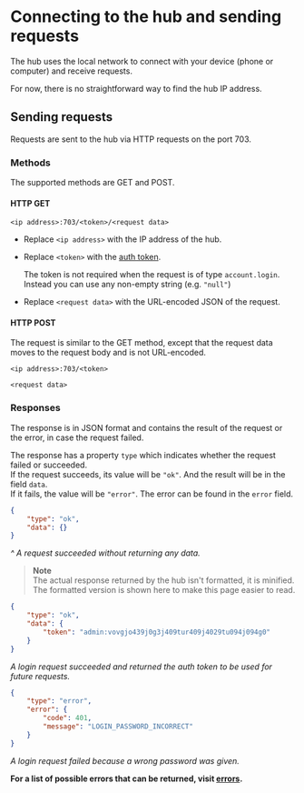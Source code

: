 # Connecting to the hub and sending requests

The hub uses the local network to connect with your device (phone or computer) and receive requests.

For now, there is no straightforward way to find the hub IP address.

## Sending requests

Requests are sent to the hub via HTTP requests on the port 703.

### Methods

The supported methods are GET and POST.

#### HTTP GET

```
<ip address>:703/<token>/<request data>
```

- Replace `<ip address>` with the IP address of the hub.
- Replace `<token>` with the [auth token](authorization.md#the-auth-token).

  The token is not required when the request is of type `account.login`. Instead you can use any non-empty string (e.g. `"null"`)
- Replace `<request data>` with the URL-encoded JSON of the request.

#### HTTP POST

The request is similar to the GET method, except that the request data moves to the request body and is not URL-encoded.

```
<ip address>:703/<token>

<request data>
```

### Responses

The response is in JSON format and contains the result of the request or the error, in case the request failed.

The response has a property `type` which indicates whether the request failed or succeeded.  
If the request succeeds, its value will be `"ok"`. And the result will be in the field `data`.  
If it fails, the value will be `"error"`. The error can be found in the `error` field.

```json
{
    "type": "ok",
    "data": {}
}
```

_^ A request succeeded without returning any data._

> **Note**  
> The actual response returned by the hub isn't formatted, it is minified. The formatted version is shown here to make this page easier to read.

```json
{
    "type": "ok",
    "data": {
        "token": "admin:vovgjo439j0g3j409tur409j4029tu094j094g0"
    }
}
```

_A login request succeeded and returned the auth token to be used for future requests._

```json
{
    "type": "error",
    "error": {
        "code": 401,
        "message": "LOGIN_PASSWORD_INCORRECT"
    }
}
```

_A login request failed because a wrong password was given._

**For a list of possible errors that can be returned, visit [errors](errors.md).**
